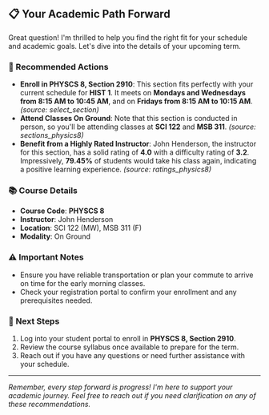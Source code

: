 ## 📋 Your Academic Path Forward

Great question! I'm thrilled to help you find the right fit for your schedule and academic goals. Let's dive into the details of your upcoming term.

### 🎯 Recommended Actions

- **Enroll in PHYSCS 8, Section 2910**: This section fits perfectly with your current schedule for **HIST 1**. It meets on **Mondays and Wednesdays from 8:15 AM to 10:45 AM**, and on **Fridays from 8:15 AM to 10:15 AM**. *(source: select_section)*
- **Attend Classes On Ground**: Note that this section is conducted in person, so you'll be attending classes at **SCI 122** and **MSB 311**. *(source: sections_physics8)*
- **Benefit from a Highly Rated Instructor**: John Henderson, the instructor for this section, has a solid rating of **4.0** with a difficulty rating of **3.2**. Impressively, **79.45%** of students would take his class again, indicating a positive learning experience. *(source: ratings_physics8)*

### 📚 Course Details

- **Course Code**: **PHYSCS 8**
- **Instructor**: John Henderson
- **Location**: SCI 122 (MW), MSB 311 (F)
- **Modality**: On Ground

### ⚠️ Important Notes

- Ensure you have reliable transportation or plan your commute to arrive on time for the early morning classes.
- Check your registration portal to confirm your enrollment and any prerequisites needed.

### 🚀 Next Steps

1. Log into your student portal to enroll in **PHYSCS 8, Section 2910**.
2. Review the course syllabus once available to prepare for the term.
3. Reach out if you have any questions or need further assistance with your schedule.

---

*Remember, every step forward is progress! I'm here to support your academic journey. Feel free to reach out if you need clarification on any of these recommendations.*